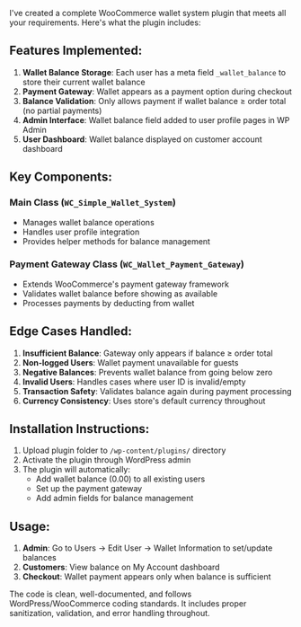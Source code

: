 
I've created a complete WooCommerce wallet system plugin that meets all your requirements. Here's what the plugin includes:

## Features Implemented:

1. **Wallet Balance Storage**: Each user has a meta field `_wallet_balance` to store their current wallet balance
2. **Payment Gateway**: Wallet appears as a payment option during checkout
3. **Balance Validation**: Only allows payment if wallet balance ≥ order total (no partial payments)
4. **Admin Interface**: Wallet balance field added to user profile pages in WP Admin
5. **User Dashboard**: Wallet balance displayed on customer account dashboard

## Key Components:

### Main Class (`WC_Simple_Wallet_System`)
- Manages wallet balance operations
- Handles user profile integration
- Provides helper methods for balance management

### Payment Gateway Class (`WC_Wallet_Payment_Gateway`)
- Extends WooCommerce's payment gateway framework
- Validates wallet balance before showing as available
- Processes payments by deducting from wallet

## Edge Cases Handled:

1. **Insufficient Balance**: Gateway only appears if balance ≥ order total
2. **Non-logged Users**: Wallet payment unavailable for guests
3. **Negative Balances**: Prevents wallet balance from going below zero
4. **Invalid Users**: Handles cases where user ID is invalid/empty
5. **Transaction Safety**: Validates balance again during payment processing
6. **Currency Consistency**: Uses store's default currency throughout

## Installation Instructions:

1. Upload plugin folder to `/wp-content/plugins/` directory
2. Activate the plugin through WordPress admin
3. The plugin will automatically:
   - Add wallet balance (0.00) to all existing users
   - Set up the payment gateway
   - Add admin fields for balance management

## Usage:

1. **Admin**: Go to Users → Edit User → Wallet Information to set/update balances
2. **Customers**: View balance on My Account dashboard
3. **Checkout**: Wallet payment appears only when balance is sufficient

The code is clean, well-documented, and follows WordPress/WooCommerce coding standards. It includes proper sanitization, validation, and error handling throughout.
